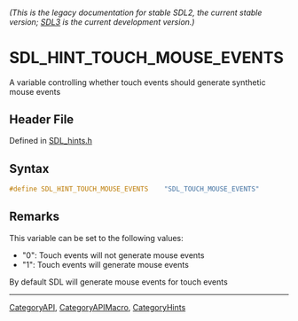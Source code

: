 ###### (This is the legacy documentation for stable SDL2, the current stable version; [SDL3](https://wiki.libsdl.org/SDL3/) is the current development version.)
# SDL_HINT_TOUCH_MOUSE_EVENTS

A variable controlling whether touch events should generate synthetic mouse events

## Header File

Defined in [SDL_hints.h](https://github.com/libsdl-org/SDL/blob/SDL2/include/SDL_hints.h)

## Syntax

```c
#define SDL_HINT_TOUCH_MOUSE_EVENTS    "SDL_TOUCH_MOUSE_EVENTS"
```

## Remarks

This variable can be set to the following values:

- "0": Touch events will not generate mouse events
- "1": Touch events will generate mouse events

By default SDL will generate mouse events for touch events

----
[CategoryAPI](CategoryAPI), [CategoryAPIMacro](CategoryAPIMacro), [CategoryHints](CategoryHints)


